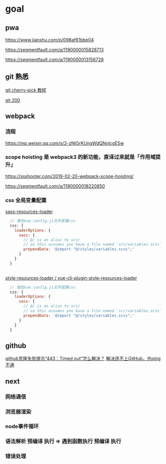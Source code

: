 # goal

## pwa 

https://www.jianshu.com/p/098af61bbe04

https://segmentfault.com/a/1190000015828713

https://segmentfault.com/a/1190000013156728

## git 熟悉

[git cherry-pick 教程](https://www.ruanyifeng.com/blog/2020/04/git-cherry-pick.html)

[git 200](vue-cli-plugin-style-resources-loader)


## webpack

### 流程

https://mp.weixin.qq.com/s/2-zNlGrKUngWdQNvlcgESw

### scope hoisting 是 webpack3 的新功能，直译过来就是「作用域提升」

https://ssshooter.com/2019-02-20-webpack-scope-hoisting/

https://segmentfault.com/a/1190000018220850

### css 全局变量配置

[sass-resources-loader](https://segmentfault.com/a/1190000020392688?utm_source=sf-related)

```js
  // 增加vue.config.js文件配置css
  css: {
    loaderOptions: {
      sass: {
        // @/ is an alias to src/
        // so this assumes you have a file named `src/variables.scss`
        prependData: '@import "@/styles/variables.scss";'
      }
    }
  }
  
```

[style-resources-loader / vue-cli-plugin-style-resources-loader]()

```js
  // 增加vue.config.js文件配置css
  css: {
    loaderOptions: {
      sass: {
        // @/ is an alias to src/
        // so this assumes you have a file named `src/variables.scss`
        prependData: '@import "@/styles/variables.scss";'
      }
    }
  }
```



## github

[github克隆失败提示“443：Timed out”怎么解决？](https://www.zhihu.com/question/401499640)
[解决连不上GitHub，也ping不通](https://blog.csdn.net/believe_s/article/details/81539747)

## next
### 网络通信

### 浏览器渲染

### node事件循环

### 语法解析 预编译 执行 => 遇到函数执行 预编译 执行

### 错误处理